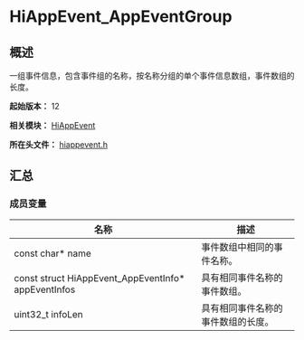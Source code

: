 # HiAppEvent_AppEventGroup

## 概述

一组事件信息，包含事件组的名称，按名称分组的单个事件信息数组，事件数组的长度。

**起始版本：** 12

**相关模块：** [HiAppEvent](capi-hiappevent.md)

**所在头文件：** [hiappevent.h](capi-hiappevent-h.md)

## 汇总

### 成员变量

| 名称 | 描述 |
| -- | -- |
| const char* name | 事件数组中相同的事件名称。 |
| const struct HiAppEvent_AppEventInfo* appEventInfos | 具有相同事件名称的事件数组。 |
| uint32_t infoLen | 具有相同事件名称的事件数组的长度。 |


